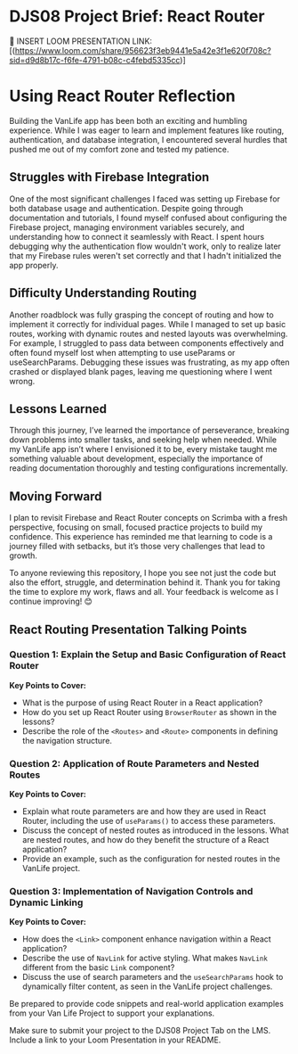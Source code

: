 # DJS08 Project Brief: React Router 

🎥 INSERT LOOM PRESENTATION LINK: [(https://www.loom.com/share/956623f3eb9441e5a42e3f1e620f708c?sid=d9d8b17c-f6fe-4791-b08c-c4febd5335cc)]

# Using React Router Reflection
Building the VanLife app has been both an exciting and humbling experience. While I was eager to learn and implement features like routing, authentication, and database integration, I encountered several hurdles that pushed me out of my comfort zone and tested my patience.

## Struggles with Firebase Integration
One of the most significant challenges I faced was setting up Firebase for both database usage and authentication. Despite going through documentation and tutorials, I found myself confused about configuring the Firebase project, managing environment variables securely, and understanding how to connect it seamlessly with React. I spent hours debugging why the authentication flow wouldn't work, only to realize later that my Firebase rules weren't set correctly and that I hadn't initialized the app properly.

## Difficulty Understanding Routing
Another roadblock was fully grasping the concept of routing and how to implement it correctly for individual pages. While I managed to set up basic routes, working with dynamic routes and nested layouts was overwhelming. For example, I struggled to pass data between components effectively and often found myself lost when attempting to use useParams or useSearchParams. Debugging these issues was frustrating, as my app often crashed or displayed blank pages, leaving me questioning where I went wrong.

## Lessons Learned
Through this journey, I’ve learned the importance of perseverance, breaking down problems into smaller tasks, and seeking help when needed. While my VanLife app isn’t where I envisioned it to be, every mistake taught me something valuable about development, especially the importance of reading documentation thoroughly and testing configurations incrementally.

## Moving Forward
I plan to revisit Firebase and React Router concepts on Scrimba with a fresh perspective, focusing on small, focused practice projects to build my confidence. This experience has reminded me that learning to code is a journey filled with setbacks, but it’s those very challenges that lead to growth.

To anyone reviewing this repository, I hope you see not just the code but also the effort, struggle, and determination behind it. Thank you for taking the time to explore my work, flaws and all. Your feedback is welcome as I continue improving! 😊


## React Routing Presentation Talking Points

### Question 1: Explain the Setup and Basic Configuration of React Router

**Key Points to Cover:**
- What is the purpose of using React Router in a React application?
- How do you set up React Router using `BrowserRouter` as shown in the lessons?
- Describe the role of the `<Routes>` and `<Route>` components in defining the navigation structure.

### Question 2: Application of Route Parameters and Nested Routes

**Key Points to Cover:**
- Explain what route parameters are and how they are used in React Router, including the use of `useParams()` to access these parameters.
- Discuss the concept of nested routes as introduced in the lessons. What are nested routes, and how do they benefit the structure of a React application?
- Provide an example, such as the configuration for nested routes in the VanLife project.

### Question 3: Implementation of Navigation Controls and Dynamic Linking

**Key Points to Cover:**
- How does the `<Link>` component enhance navigation within a React application?
- Describe the use of `NavLink` for active styling. What makes `NavLink` different from the basic `Link` component?
- Discuss the use of search parameters and the `useSearchParams` hook to dynamically filter content, as seen in the VanLife project challenges.

Be prepared to provide code snippets and real-world application examples from your Van Life Project to support your explanations.

Make sure to submit your project to the DJS08 Project Tab on the LMS. Include a link to your Loom Presentation in your README.
